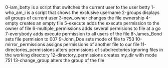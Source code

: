 0-iam_betty is a script that switches the current user to the user betty
1-who_am_i is a script that shows the exclusive username
2-groups displays all groups of current user
3-new_owner changes the file ownership
4-empty creates an empty file
5-execute adds the execute permission to the owner of file
6-multiple_permissions adds several permisions to file at a go
7-everybody adds execute permission to all users of the file
8-James_Bond sets file permision to 007
9-John_Doe sets mode of file to 753
10-mirror_permissions assigns permissions of another file to our file
11-directories_permissions alters permissions of subdirectories ignoring files in the working directory
12-directory_permissions creates my_dir with mode 751
13-change_group alters the group of the file
